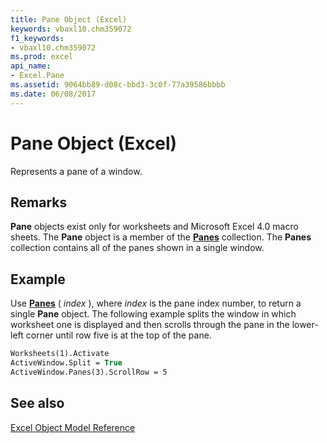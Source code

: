 ```yaml
---
title: Pane Object (Excel)
keywords: vbaxl10.chm359072
f1_keywords:
- vbaxl10.chm359072
ms.prod: excel
api_name:
- Excel.Pane
ms.assetid: 9064bb89-d08c-bbd3-3c0f-77a39586bbbb
ms.date: 06/08/2017
---
```



# Pane Object (Excel)

Represents a pane of a window.


## Remarks

 **Pane** objects exist only for worksheets and Microsoft Excel 4.0 macro sheets. The **Pane** object is a member of the **[Panes](Excel.Panes.md)** collection. The **Panes** collection contains all of the panes shown in a single window.


## Example

Use  **[Panes](Excel.Window.Panes.md)** ( _index_ ), where _index_ is the pane index number, to return a single **Pane** object. The following example splits the window in which worksheet one is displayed and then scrolls through the pane in the lower-left corner until row five is at the top of the pane.


```vb
Worksheets(1).Activate 
ActiveWindow.Split = True 
ActiveWindow.Panes(3).ScrollRow = 5
```


## See also


[Excel Object Model Reference](./overview/Excelobject-model.md)


